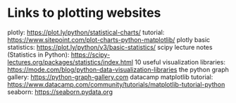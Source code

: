 # Links to plotting websites

plotly: https://plot.ly/python/statistical-charts/
tutorial: https://www.sitepoint.com/plot-charts-python-matplotlib/
plotly basic statistics: https://plot.ly/python/v3/basic-statistics/
scipy lecture notes (Statistics in Python): https://scipy-lectures.org/packages/statistics/index.html
10 useful visualization libraries: https://mode.com/blog/python-data-visualization-libraries
the python graph gallery: https://python-graph-gallery.com
datacamp matplotlib tutorial: https://www.datacamp.com/community/tutorials/matplotlib-tutorial-python
seaborn: https://seaborn.pydata.org
